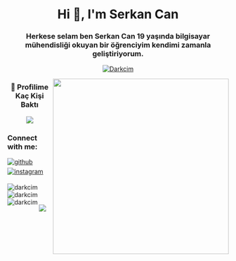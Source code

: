 <h1 align="center">Hi 👋, I'm Serkan Can</h1>
<h3 align="center">Herkese selam ben Serkan Can  19 yaşında bilgisayar mühendisliği okuyan bir öğrenciyim kendimi zamanla geliştiriyorum.</h3>
<p align="center"> <a href="https://github.com/ryo-ma/github-profile-trophy"><img src="https://github-profile-trophy.vercel.app/?username=darkcim" alt="Darkcim" /></a> </p>

<img align="right" width="400px" src="https://user-images.githubusercontent.com/77089894/206934975-0e140d74-3d5e-4e2f-afde-c6e372e5274b.gif">

<div align=center>
  <h3><b>📍 Profilime Kaç Kişi Baktı</b></h3>
</div>
    
<!-- retro visitor counter -->  
<p align="center" >    
  <img src="https://profile-counter.glitch.me/darkcim/count.svg" />  
</p>


<h3 align="left">Connect with me:</h3>
<div align="left">
<a href="https://github.com/acarfx" target="_blank">
<img src=https://img.shields.io/badge/github-%2324292e.svg?&style=for-the-badge&logo=github&logoColor=white alt=github style="margin-bottom: 5px;" />
</a>
<a href="https://instagram.com/acwr_" target="_blank">
<img src=https://img.shields.io/badge/instagram-%23000000.svg?&style=for-the-badge&logo=instagram&logoColor=white alt=instagram style="margin-bottom: 5px;" />
</a>  
</div> 

<p><img align="left" src="https://github-readme-stats.vercel.app/api/top-langs?username=acarfx&show_icons=true&theme=dark&locale=en&layout=compact" alt="darkcim" /></p>

<p>&nbsp;<img align="left" src="https://github-readme-stats.vercel.app/api?username=darkcim&show_icons=true&theme=dark&locale=en" alt="darkcim" /></p>

<p><img align="left" src="https://github-readme-streak-stats.herokuapp.com/?user=darkcim&theme=dark" alt="darkcim" /></p>

</br>

<div align="left"><img src="https://spotify-github-profile.vercel.app/api/view?uid=31ccodzyfd7fmuwfzxc3hrouei74&cover_image=true&theme=default&show_offline=false&background_color=121212&bar_color=53b14f&bar_color_cover=true" /></div>  
